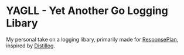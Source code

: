 # YAGLL - Yet Another Go Logging Libary
My personal take on a logging libary, primarily made for [ResponsePlan][0],
inspired by [Distillog][1].

[0]: https://github.com/Lutz-Pfannenschmidt/ResponsePlan
[1]: https://github.com/amoghe/distillog